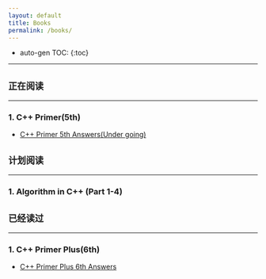 ```yaml
---
layout: default
title: Books
permalink: /books/
---
```

* auto-gen TOC:
{:toc}

<hr>

## **`正在阅读`**

<hr>

### 1. C++ Primer(5th)

- [C++ Primer 5th Answers(Under going)](https://github.com/wangzhe3224/cxxPrimer5th) 


## `计划阅读`

<hr>

### 1. Algorithm in C++ (Part 1-4)


## `已经读过`

<hr>

### 1. C++ Primer Plus(6th)

- [C++ Primer Plus 6th Answers](https://github.com/wangzhe3224/PrimerCxxPlusAnswers)

